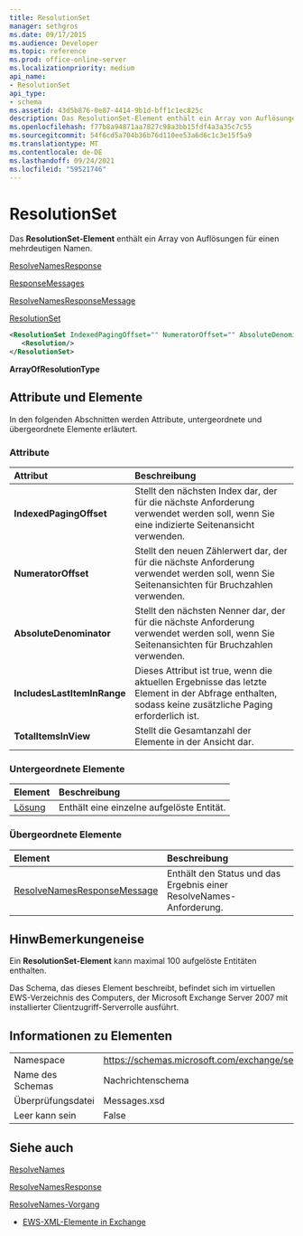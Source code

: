 ```yaml
---
title: ResolutionSet
manager: sethgros
ms.date: 09/17/2015
ms.audience: Developer
ms.topic: reference
ms.prod: office-online-server
ms.localizationpriority: medium
api_name:
- ResolutionSet
api_type:
- schema
ms.assetid: 43d5b876-0e87-4414-9b1d-bff1c1ec825c
description: Das ResolutionSet-Element enthält ein Array von Auflösungen für einen mehrdeutigen Namen.
ms.openlocfilehash: f77b8a94871aa7827c98a3bb15fdf4a3a35c7c55
ms.sourcegitcommit: 54f6cd5a704b36b76d110ee53a6d6c1c3e15f5a9
ms.translationtype: MT
ms.contentlocale: de-DE
ms.lasthandoff: 09/24/2021
ms.locfileid: "59521746"
---
```

# <a name="resolutionset"></a>ResolutionSet

Das **ResolutionSet-Element** enthält ein Array von Auflösungen für einen mehrdeutigen Namen. 
  
[ResolveNamesResponse](resolvenamesresponse.md)
  
[ResponseMessages](responsemessages.md)
  
[ResolveNamesResponseMessage](resolvenamesresponsemessage.md)
  
[ResolutionSet](resolutionset.md)
  
```xml
<ResolutionSet IndexedPagingOffset="" NumeratorOffset="" AbsoluteDenominator="" IncludesLastItemInRange="" TotalItemsInView="">
   <Resolution/>
</ResolutionSet>
```

 **ArrayOfResolutionType**
## <a name="attributes-and-elements"></a>Attribute und Elemente

In den folgenden Abschnitten werden Attribute, untergeordnete und übergeordnete Elemente erläutert.
  
### <a name="attributes"></a>Attribute

|**Attribut**|**Beschreibung**|
|:-----|:-----|
|**IndexedPagingOffset** <br/> |Stellt den nächsten Index dar, der für die nächste Anforderung verwendet werden soll, wenn Sie eine indizierte Seitenansicht verwenden.  <br/> |
|**NumeratorOffset** <br/> |Stellt den neuen Zählerwert dar, der für die nächste Anforderung verwendet werden soll, wenn Sie Seitenansichten für Bruchzahlen verwenden.  <br/> |
|**AbsoluteDenominator** <br/> |Stellt den nächsten Nenner dar, der für die nächste Anforderung verwendet werden soll, wenn Sie Seitenansichten für Bruchzahlen verwenden.  <br/> |
|**IncludesLastItemInRange** <br/> |Dieses Attribut ist true, wenn die aktuellen Ergebnisse das letzte Element in der Abfrage enthalten, sodass keine zusätzliche Paging erforderlich ist.  <br/> |
|**TotalItemsInView** <br/> |Stellt die Gesamtanzahl der Elemente in der Ansicht dar.  <br/> |
   
### <a name="child-elements"></a>Untergeordnete Elemente

|**Element**|**Beschreibung**|
|:-----|:-----|
|[Lösung](resolution.md) <br/> |Enthält eine einzelne aufgelöste Entität.  <br/> |
   
### <a name="parent-elements"></a>Übergeordnete Elemente

|**Element**|**Beschreibung**|
|:-----|:-----|
|[ResolveNamesResponseMessage](resolvenamesresponsemessage.md) <br/> |Enthält den Status und das Ergebnis einer ResolveNames-Anforderung.  <br/> |
   
## <a name="remarks"></a>HinwBemerkungeneise

Ein **ResolutionSet-Element** kann maximal 100 aufgelöste Entitäten enthalten. 
  
Das Schema, das dieses Element beschreibt, befindet sich im virtuellen EWS-Verzeichnis des Computers, der Microsoft Exchange Server 2007 mit installierter Clientzugriff-Serverrolle ausführt.
  
## <a name="element-information"></a>Informationen zu Elementen

|||
|:-----|:-----|
|Namespace  <br/> |https://schemas.microsoft.com/exchange/services/2006/messages  <br/> |
|Name des Schemas  <br/> |Nachrichtenschema  <br/> |
|Überprüfungsdatei  <br/> |Messages.xsd  <br/> |
|Leer kann sein  <br/> |False  <br/> |
   
## <a name="see-also"></a>Siehe auch



[ResolveNames](resolvenames.md)
  
[ResolveNamesResponse](resolvenamesresponse.md)
  
[ResolveNames-Vorgang](resolvenames-operation.md)


- [EWS-XML-Elemente in Exchange](ews-xml-elements-in-exchange.md)

